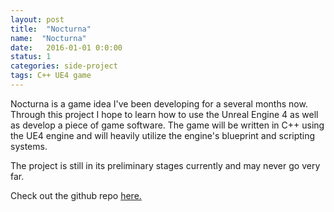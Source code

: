 ```yaml
---
layout: post
title:  "Nocturna"
name:  "Nocturna"
date:   2016-01-01 0:0:00
status: 1
categories: side-project
tags: C++ UE4 game
---
```


Nocturna is a game idea I've been developing for a several months now. Through this project I hope to learn how to use the Unreal Engine 4 as well as develop a piece of game software. The game will be written in C++ using the UE4 engine and will heavily utilize the engine's blueprint and scripting systems.

The project is still in its preliminary stages currently and may never go very far.

Check out the github repo [here.](http://www.github.com/abborg/nocturna)
